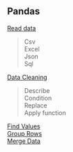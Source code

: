 ## Pandas

[Read data](./read_data/)  
> Csv  
> Excel  
> Json  
> Sql  

[Data Cleaning](./data_cleaning/)  
> Describe  
> Condition  
> Replace  
> Apply function  

[Find Values](./find_values/)  
[Group Rows](./group_rous/)  
[Merge Data](./merge_data/)  